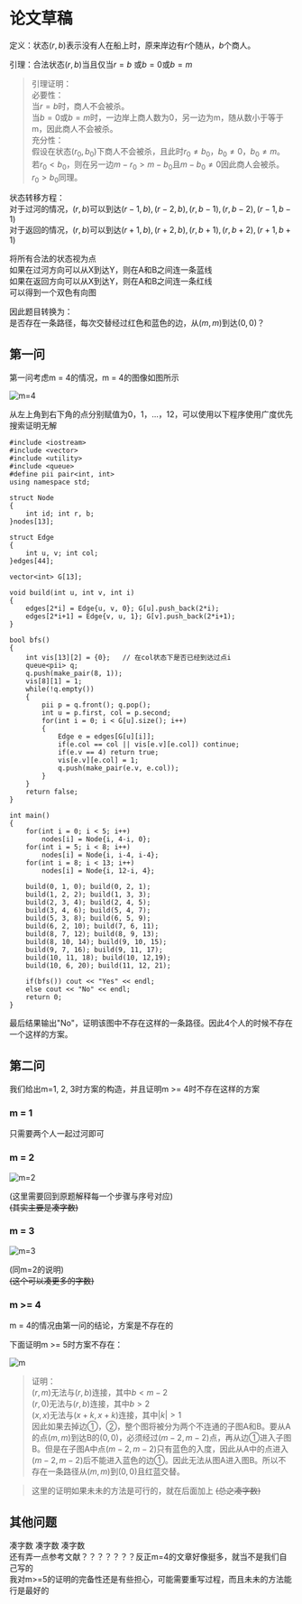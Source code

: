 # 论文草稿

定义：状态$(r, b)$表示没有人在船上时，原来岸边有$r$个随从，$b$个商人。

引理：合法状态$(r, b)$当且仅当$r = b$ 或$b = 0$或$b = m$  
>引理证明：  
>必要性：  
>当$r = b$时，商人不会被杀。  
>当$b = 0$或$b = m$时，一边岸上商人数为0，另一边为m，随从数小于等于m，因此商人不会被杀。  
>充分性：  
>假设在状态$(r_0, b_0)$下商人不会被杀，且此时$r_0\neq b_0$，$b_0\neq 0$，$b_0\neq m$。  
>若$r_0 < b_0$，则在另一边$m-r_0 > m-b_0$且$m-b_0\neq 0$因此商人会被杀。$r_0 > b_0$同理。

状态转移方程：  
对于过河的情况，$(r, b)$可以到达$(r-1, b), (r-2, b), (r, b-1), (r, b-2), (r-1, b-1)$  
对于返回的情况，$(r, b)$可以到达$(r+1, b), (r+2, b), (r, b+1), (r, b+2), (r+1, b+1)$

将所有合法的状态视为点  
如果在过河方向可以从X到达Y，则在A和B之间连一条蓝线  
如果在返回方向可以从X到达Y，则在A和B之间连一条红线  
可以得到一个双色有向图  

因此题目转换为：  
是否存在一条路径，每次交替经过红色和蓝色的边，从$(m, m)$到达$(0, 0)$？

## 第一问

第一问考虑m = 4的情况，m = 4的图像如图所示

![m=4](./images/m=4.png)

从左上角到右下角的点分别赋值为0，1，...，12，可以使用以下程序使用广度优先搜索证明无解

```
#include <iostream>
#include <vector>
#include <utility>
#include <queue>
#define pii pair<int, int>
using namespace std;

struct Node
{
    int id; int r, b;
}nodes[13];

struct Edge
{
    int u, v; int col;
}edges[44];

vector<int> G[13];

void build(int u, int v, int i)
{
    edges[2*i] = Edge{u, v, 0}; G[u].push_back(2*i);
    edges[2*i+1] = Edge{v, u, 1}; G[v].push_back(2*i+1);
}

bool bfs()
{
    int vis[13][2] = {0};   // 在col状态下是否已经到达过点i
    queue<pii> q;
    q.push(make_pair(8, 1));
    vis[8][1] = 1;
    while(!q.empty())
    {
        pii p = q.front(); q.pop();
        int u = p.first, col = p.second;
        for(int i = 0; i < G[u].size(); i++)
        {
            Edge e = edges[G[u][i]];
            if(e.col == col || vis[e.v][e.col]) continue;
            if(e.v == 4) return true;
            vis[e.v][e.col] = 1;
            q.push(make_pair(e.v, e.col));
        }
    }
    return false;
}

int main()
{
    for(int i = 0; i < 5; i++)
        nodes[i] = Node{i, 4-i, 0};
    for(int i = 5; i < 8; i++)
        nodes[i] = Node{i, i-4, i-4};
    for(int i = 8; i < 13; i++)
        nodes[i] = Node{i, 12-i, 4};

    build(0, 1, 0); build(0, 2, 1);
    build(1, 2, 2); build(1, 3, 3);
    build(2, 3, 4); build(2, 4, 5);
    build(3, 4, 6); build(5, 4, 7);
    build(5, 3, 8); build(6, 5, 9);
    build(6, 2, 10); build(7, 6, 11);
    build(8, 7, 12); build(8, 9, 13);
    build(8, 10, 14); build(9, 10, 15);
    build(9, 7, 16); build(9, 11, 17);
    build(10, 11, 18); build(10, 12,19);
    build(10, 6, 20); build(11, 12, 21);

    if(bfs()) cout << "Yes" << endl;
    else cout << "No" << endl;
    return 0;
}
```

最后结果输出"No"，证明该图中不存在这样的一条路径。因此4个人的时候不存在一个这样的方案。

## 第二问

我们给出m=1, 2, 3时方案的构造，并且证明m >= 4时不存在这样的方案

### m = 1

只需要两个人一起过河即可

### m = 2

![m=2](./images/m=2.png)

(这里需要回到原题解释每一个步骤与序号对应)  
~~(其实主要是凑字数)~~

### m = 3

![m=3](./images/m=3.png)

(同m=2的说明)  
~~(这个可以凑更多的字数)~~

### m >= 4

m = 4的情况由第一问的结论，方案是不存在的

下面证明m >= 5时方案不存在：

![m](./images/m.png)

>证明：  
$(r, m)$无法与$(r, b)$连接，其中$b < m-2$  
$(r, 0)$无法与$(r, b)$连接，其中$b > 2$  
$(x, x)$无法与$(x+k, x+k)$连接，其中$|k| > 1$  
因此如果去掉边①，②，整个图将被分为两个不连通的子图A和B。要从A的点$(m, m)$到达B的$(0, 0)$，必须经过$(m-2, m-2)$点，再从边①进入子图B。但是在子图A中点$(m-2, m-2)$只有蓝色的入度，因此从A中的点进入$(m-2, m-2)$后不能进入蓝色的边①。因此无法从图A进入图B。所以不存在一条路径从$(m, m)$到$(0, 0)$且红蓝交替。  

>这里的证明如果未未的方法是可行的，就在后面加上
~~(总之凑字数)~~

## 其他问题

凑字数 凑字数 凑字数  
还有弄一点参考文献？？？？？？？反正m=4的文章好像挺多，就当不是我们自己写的  
我对m>=5的证明的完备性还是有些担心，可能需要重写过程，而且未未的方法能行是最好的

